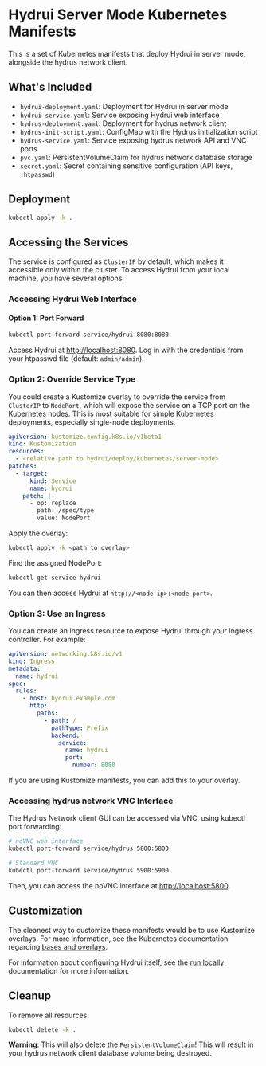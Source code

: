 # Hydrui Server Mode Kubernetes Manifests

This is a set of Kubernetes manifests that deploy Hydrui in server mode, alongside the hydrus network client.

## What's Included

- `hydrui-deployment.yaml`: Deployment for Hydrui in server mode
- `hydrui-service.yaml`: Service exposing Hydrui web interface
- `hydrus-deployment.yaml`: Deployment for hydrus network client
- `hydrus-init-script.yaml`: ConfigMap with the Hydrus initialization script
- `hydrus-service.yaml`: Service exposing hydrus network API and VNC ports
- `pvc.yaml`: PersistentVolumeClaim for hydrus network database storage
- `secret.yaml`: Secret containing sensitive configuration (API keys, `.htpasswd`)

## Deployment

```bash
kubectl apply -k .
```

## Accessing the Services

The service is configured as `ClusterIP` by default, which makes it accessible only within the cluster. To access Hydrui from your local machine, you have several options:

### Accessing Hydrui Web Interface

#### Option 1: Port Forward

```bash
kubectl port-forward service/hydrui 8080:8080
```

Access Hydrui at <http://localhost:8080>. Log in with the credentials from your htpasswd file (default: `admin/admin`).

### Option 2: Override Service Type

You could create a Kustomize overlay to override the service from `ClusterIP` to `NodePort`, which will expose the service on a TCP port on the Kubernetes nodes. This is most suitable for simple Kubernetes deployments, especially single-node deployments.

```yaml
apiVersion: kustomize.config.k8s.io/v1beta1
kind: Kustomization
resources:
  - <relative path to hydrui/deploy/kubernetes/server-mode>
patches:
  - target:
      kind: Service
      name: hydrui
    patch: |-
      - op: replace
        path: /spec/type
        value: NodePort
```

Apply the overlay:

```bash
kubectl apply -k <path to overlay>
```

Find the assigned NodePort:

```bash
kubectl get service hydrui
```

You can then access Hydrui at `http://<node-ip>:<node-port>`.

### Option 3: Use an Ingress

You can create an Ingress resource to expose Hydrui through your ingress controller. For example:

```yaml
apiVersion: networking.k8s.io/v1
kind: Ingress
metadata:
  name: hydrui
spec:
  rules:
    - host: hydrui.example.com
      http:
        paths:
          - path: /
            pathType: Prefix
            backend:
              service:
                name: hydrui
                port:
                  number: 8080
```

If you are using Kustomize manifests, you can add this to your overlay.

### Accessing hydrus network VNC Interface

The Hydrus Network client GUI can be accessed via VNC, using kubectl port forwarding:

```bash
# noVNC web interface
kubectl port-forward service/hydrus 5800:5800

# Standard VNC
kubectl port-forward service/hydrus 5900:5900
```

Then, you can access the noVNC interface at <http://localhost:5800>.

## Customization

The cleanest way to customize these manifests would be to use Kustomize overlays. For more information, see the Kubernetes documentation regarding [bases and overlays](https://kubernetes.io/docs/tasks/manage-kubernetes-objects/kustomization/#bases-and-overlays).

For information about configuring Hydrui itself, see the [run locally](https://hydrui.dev/en/docs/self-hosting/run-locally/) documentation for more information.

## Cleanup

To remove all resources:

```bash
kubectl delete -k .
```

**Warning**: This will also delete the `PersistentVolumeClaim`! This will result in your hydrus network client database volume being destroyed.
